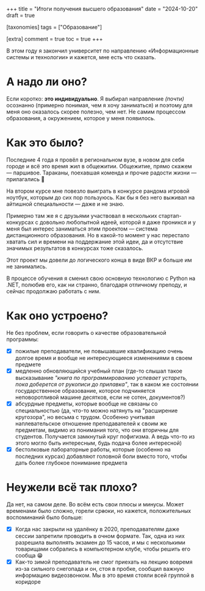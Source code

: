 +++
title = "Итоги получения высшего образования"
date = "2024-10-20"
draft = true

[taxonomies]
tags = ["Образование"]

[extra]
comment = true
toc = true
+++

В этом году я закончил университет по направлению &laquo;Информационные системы и технологии&raquo; и кажется, мне есть что сказать.

<!--more-->

# А надо ли оно?

Если коротко: **это индивидуально**. Я выбирал направление *(почти)* осознанно (примерно понимая, чем я хочу заниматься) и поэтому для меня оно оказалось скорее полезно, чем нет. Не самим процессом образования, а окружением, которое у меня появилось.

# Как это было?

Последние 4 года я провёл в региональном вузе, в новом для себя городе и всё это время жил в общежитии. Общежитие, прямо скажем &mdash; паршивое. Тараканы, поехавшая коменда и прочие радости жизни &mdash; прилагались :smiling_face_with_tear:

На втором курсе мне повезло выиграть в конкурсе рандома игровой ноутбук, которым до сих пор пользуюсь. Как бы я без него выживал на айтишной специальности &mdash; даже и не знаю.

Примерно там же я с друзьями участвовал в нескольких стартап-конкурсах с довольно любопытной идеей, которой я даже проникся и у меня был интерес заниматься этим проектом &mdash; система дистанционного образования. Но в какой-то момент у нас перестало хватать сил и времени на поддержание этой идеи, да и отсутствие значимых результатов в конкурсах тоже сказалось.

Этот проект мы довели до логического конца в виде ВКР и больше им не занимались.

В процессе обучения я сменил свою основную технологию с Python на .NET, полюбив его, как ни странно, благодаря отличному преподу, и сейчас продолжаю работать с ним.

# Как оно устроено?

Не без проблем, если говорить о качестве образовательной программы:
- [x] пожилые преподаватели, не повышавшие квалификацию очень долгое время и вообще не интересующиеся изменениями в своем предмете
- [x] медленно обновляющийся учебный план (где-то слышал такое высказывание *"книга по программированию успевает устареть, пока доберется от рукописи до прилавка"*, так в каком же состоянии государственное образование, которое подчиняется неповоротливой машине десятков, если не сотен, документов?)
- [x] абсурдные предметы, которые вообще не связаны со специальностью (да, что-то можно натянуть на "расширение кругозора", но весьма с трудом. Особенно учитывая наплевательское отношение преподавателей к своим же предметам, видимо из понимания того, что они вторичны для студентов. Получается замкнутый круг пофигизма. А ведь что-то из этого могло быть интересным, будь подача более интересной)
- [x] бестолковые лабораторные работы, которые (особенно на последних курсах) добавляют головной боли вместо того, чтобы дать более глубокое понимание предмета

# Неужели всё так плохо?

Да нет, на самом деле. Во всём есть свои плюсы и минусы. Может временами было сложно, горели ср~~а~~оки, но кажется, положительных воспоминаний было больше:

- [x] Когда нас закрыли на удалёнку в 2020, преподавателям даже сессии запретили проводить в очном формате. Так, одна из них разрешила выполнять экзамен до 15 часов, и мы с несколькими товарищами собрались в компьютерном клубе, чтобы решить его сообща 😁
- [x] Как-то зимой преподаватель не смог приехать на лекцию вовремя из-за сильного снегопада и он, стоя в пробке, сообщил важную информацию видеозвонком. Мы в это время стояли всей группой в коридоре